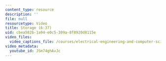 ```yaml
---
content_type: resource
description: ''
file: null
resourcetype: Video
title: Storage (6:37)
uid: cbea582b-1a94-e0c5-309a-8f8920d8115e
video_files:
  video_captions_file: /courses/electrical-engineering-and-computer-science/6-004-computation-structures-spring-2017/c9/c9s2/c9s2v4/storage-6-37-/JSm74ghAvJc.vtt
video_metadata:
  youtube_id: JSm74ghAvJc
---
```

